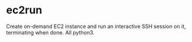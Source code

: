 # ec2run
Create on-demand EC2 instance and run an interactive SSH session on it, terminating when done. All python3.
